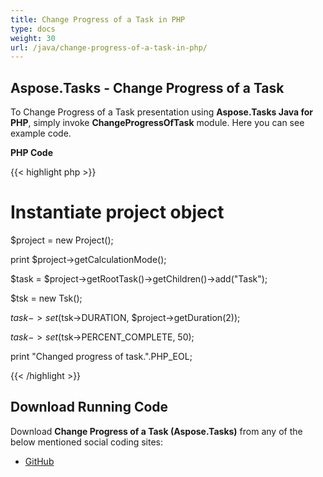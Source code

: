 ```yaml
---
title: Change Progress of a Task in PHP
type: docs
weight: 30
url: /java/change-progress-of-a-task-in-php/
---
```


## **Aspose.Tasks - Change Progress of a Task**
To Change Progress of a Task presentation using **Aspose.Tasks Java for PHP**, simply invoke **ChangeProgressOfTask** module. Here you can see example code.

**PHP Code**

{{< highlight php >}}

 # Instantiate project object

$project = new Project();

print $project->getCalculationMode();

$task = $project->getRootTask()->getChildren()->add("Task");

$tsk = new Tsk();

$task->set($tsk->DURATION, $project->getDuration(2));

$task->set($tsk->PERCENT_COMPLETE, 50);

print "Changed progress of task.".PHP_EOL;

{{< /highlight >}}
## **Download Running Code**
Download **Change Progress of a Task (Aspose.Tasks)** from any of the below mentioned social coding sites:

- [GitHub](https://github.com/aspose-tasks/Aspose.Tasks-for-Java/blob/master/Plugins/Aspose_Tasks_Java_for_PHP/src/aspose/tasks/WorkingWithTasks/ChangeProgressOfTask.php)
